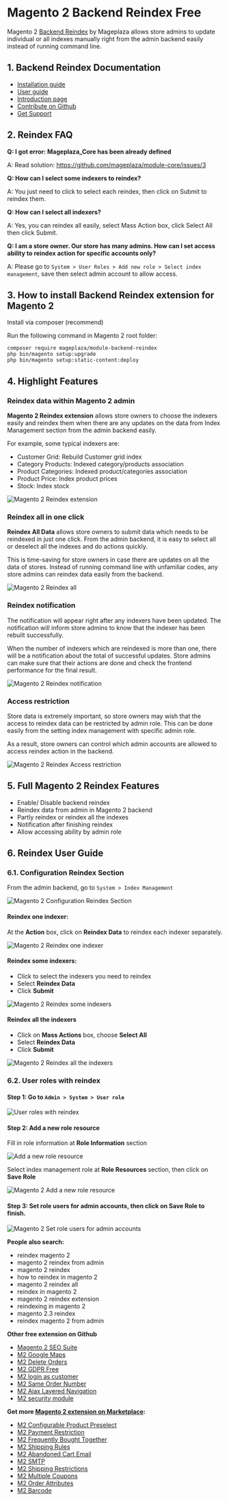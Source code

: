# Magento 2 Backend Reindex Free

Magento 2 [Backend Reindex](https://www.mageplaza.com/magento-2-backend-reindex/) by Mageplaza allows store admins to update individual or all indexes manually right from the admin backend easily instead of running command line. 


## 1. Backend Reindex Documentation

- [Installation guide](https://www.mageplaza.com/install-magento-2-extension/)
- [User guide](https://docs.mageplaza.com/backend-reindex/index.html)
- [Introduction page](http://www.mageplaza.com/magento-2-backend-reindex/)
- [Contribute on Github](https://github.com/mageplaza/magento-2-backend-reindex)
- [Get Support](https://github.com/mageplaza/magento-2-backend-reindex/issues)

## 2. Reindex FAQ

**Q: I got error: Mageplaza_Core has been already defined**

A: Read solution: https://github.com/mageplaza/module-core/issues/3

**Q: How can I select some indexers to reindex?**

A: You just need to click to select each reindex, then click on Submit to reindex them.  

**Q: How can I select all indexers?**

A: Yes, you can reindex all easily, select Mass Action box, click Select All then click Submit. 

**Q: I am a store owner. Our store has many admins. How can I set access ability to reindex action for specific accounts only?**

A: Please go to `System > User Roles > Add new role > Select index management`, save then select admin account to allow access. 

## 3. How to install Backend Reindex extension for Magento 2

Install via composer (recommend)

Run the following command in Magento 2 root folder:

```
composer require mageplaza/module-backend-reindex
php bin/magento setup:upgrade
php bin/magento setup:static-content:deploy
```

## 4. Highlight Features 

### Reindex data within Magento 2 admin 

**Magento 2 Reindex extension** allows store owners to choose the indexers easily and reindex them when there are any updates on the data from Index Management section from the admin backend easily. 

For example, some typical indexers are: 
- Customer Grid: Rebuild Customer grid index
- Category Products: Indexed category/products association
- Product Categories: 	Indexed product/categories association
- Product Price: Index product prices
- Stock: Index stock

![Magento 2 Reindex extension](https://i.imgur.com/OY7MSLA.png)

### Reindex all in one click 

**Reindex All Data** allows store owners to submit data which needs to be reindexed in just one click. From the admin backend, it is easy to select all or deselect all the indexes and do actions quickly.  

This is time-saving for store owners in case there are updates on all the data of stores. Instead of running command line with unfamiliar codes, any store admins can reindex data easily from the backend.

![Magento 2 Reindex all](https://i.imgur.com/iobo0Sj.png)

### Reindex notification

The notification will appear right after any indexers have been updated.  The notification will inform store admins to know that the indexer has been rebuilt successfully. 

When the number of indexers which are reindexed is more than one, there will be a notification about the total of successful updates. Store admins can make sure that their actions are done and check the frontend performance for the final result. 

![Magento 2 Reindex notification](https://i.imgur.com/aLjxtu2.png)


### Access restriction 

Store data is extremely important, so store owners may wish that the access to reindex data can be restricted by admin role. 
This can be done easily from the setting index management with specific admin role. 

As a result, store owners can control which admin accounts are allowed to access reindex action in the backend. 

![Magento 2 Reindex Access restriction](https://i.imgur.com/1O7GLaj.png)

## 5. Full Magento 2 Reindex Features

- Enable/ Disable backend reindex 
- Reindex data from admin in Magento 2 backend
- Partly reindex or reindex all the indexes
- Notification after finishing reindex
- Allow accessing ability by admin role 

 
## 6. Reindex User Guide

### 6.1. Configuration Reindex Section

From the admin backend, go to `System > Index Management` 

![Magento 2 Configuration Reindex Section](https://i.imgur.com/IWBgPPC.png)

#### Reindex one indexer:

At the **Action** box, click on **Reindex Data** to reindex each indexer separately. 

![Magento 2 Reindex one indexer](https://i.imgur.com/hvRRinh.png)


#### Reindex some indexers:

  - Click to select the indexers you need to reindex
  - Select **Reindex Data** 
  - Click **Submit** 

 ![Magento 2 Reindex some indexers](https://i.imgur.com/0j4q32o.png)

#### Reindex all the indexers

- Click on **Mass Actions** box, choose **Select All** 
- Select **Reindex Data** 
- Click **Submit** 

![Magento 2 Reindex all the indexers](https://i.imgur.com/fUn2aV0.png)

### 6.2. User roles with reindex

#### Step 1: Go to `Admin > System > User role`

![User roles with reindex](https://i.imgur.com/Ch0qBSS.png)
 
#### Step 2: Add a new role resource

Fill in role information at **Role Information** section

![Add a new role resource](https://i.imgur.com/3H9By5B.png)

Select index management role at **Role Resources** section, then click on **Save Role** 

![Magento 2 Add a new role resource](https://i.imgur.com/3aIoSyz.png)

#### Step 3: Set role users for admin accounts, then click on Save Role to finish. 

![Magento 2 Set role users for admin accounts](https://i.imgur.com/hveeS2l.png)

**People also search:**
- reindex magento 2
- magento 2 reindex from admin
- magento 2 reindex
- how to reindex in magento 2
- magento 2 reindex all
- reindex in magento 2
- magento 2 reindex extension
- reindexing in magento 2
- magento 2.3 reindex
- reindex magento 2 from admin

**Other free extension on Github**
- [Magento 2 SEO Suite](https://github.com/mageplaza/magento-2-seo)
- [M2 Google Maps](https://github.com/mageplaza/magento-2-google-maps)
- [M2 Delete Orders](https://github.com/mageplaza/magento-2-delete-orders)
- [M2 GDPR Free](https://github.com/mageplaza/magento-2-gdpr)
- [M2 login as customer](https://github.com/mageplaza/magento-2-login-as-customer)
- [M2 Same Order Number](https://github.com/mageplaza/magento-2-same-order-number)
- [M2 Ajax Layered Navigation](https://github.com/mageplaza/magento-2-ajax-layered-navigation)
- [M2 security module](https://github.com/mageplaza/magento-2-security)


**Get more [Magento 2 extension on Marketplace](https://marketplace.magento.com/partner/Mageplaza):**
- [M2 Configurable Product Preselect](https://marketplace.magento.com/mageplaza-module-configurable-product-grid-view.html)
- [M2 Payment Restriction](https://marketplace.magento.com/mageplaza-module-payment-restriction.html)
- [M2 Frequently Bought Together](https://marketplace.magento.com/mageplaza-module-frequently-bought-together.html)
- [M2 Shipping Rules](https://marketplace.magento.com/mageplaza-module-shipping-rules.html)
- [M2 Abandoned Cart Email](https://marketplace.magento.com/mageplaza-module-abandoned-cart-email.html)
- [M2 SMTP](https://marketplace.magento.com/mageplaza-module-smtp.html)
- [M2 Shipping Restrictions](https://marketplace.magento.com/mageplaza-module-shipping-restriction.html)
- [M2 Multiple Coupons](https://marketplace.magento.com/mageplaza-module-multiple-coupons.html)
- [M2 Order Attributes](https://marketplace.magento.com/mageplaza-module-order-attributes.html)
- [M2 Barcode](https://marketplace.magento.com/mageplaza-module-barcode.html)
